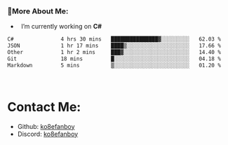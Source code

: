 ### 🧐More About Me:

- &nbsp; I’m currently working on **C#**


<!--START_SECTION:waka-->

```txt
C#               4 hrs 30 mins   ███████████████▓░░░░░░░░░   62.03 %
JSON             1 hr 17 mins    ████▒░░░░░░░░░░░░░░░░░░░░   17.66 %
Other            1 hr 2 mins     ███▓░░░░░░░░░░░░░░░░░░░░░   14.40 %
Git              18 mins         █░░░░░░░░░░░░░░░░░░░░░░░░   04.18 %
Markdown         5 mins          ▒░░░░░░░░░░░░░░░░░░░░░░░░   01.20 %
```

<!--END_SECTION:waka-->

  
<br>




# Contact Me:

- Github: [ko8efanboy](https://github.com/ko8efanboy)
- Discord: [ko8efanboy](https://discordapp.com/users/189527265183268876)
